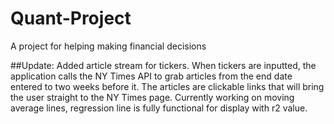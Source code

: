 # Quant-Project
A project for helping making financial decisions

##Update: Added article stream for tickers.  When tickers are inputted, the application calls the NY Times API to grab articles from the end date entered to two weeks before it.  The articles are clickable links that will bring the user straight to the NY Times page.  Currently working on moving average lines, regression line is fully functional for display with r2 value.
